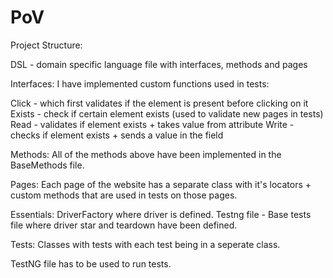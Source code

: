 # PoV

Project Structure:

DSL - domain specific language file with interfaces, methods and pages

Interfaces:
I have implemented custom functions used in tests:

Click - which first validates if the element is present before clicking on it
Exists - check if certain element exists (used to validate new pages in tests)
Read - validates if element exists + takes value from attribute
Write - checks if element exists + sends a value in the field

Methods:
All of the methods above have been implemented in the BaseMethods file. 

Pages:
Each page of the website has a separate class with it's locators + custom methods that are used in tests on those pages.

Essentials:
DriverFactory where driver is defined.
Testng file - Base tests file where driver star and teardown have been defined.

Tests:
Classes with tests with each test being in a seperate class. 

TestNG file has to be used to run tests. 






